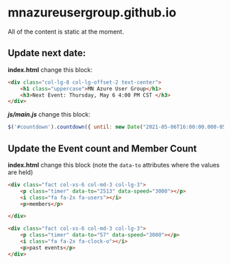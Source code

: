 # mnazureusergroup.github.io

All of the content is static at the moment. 

## Update next date:

**index.html** change this block:

```html
<div class="col-lg-8 col-lg-offset-2 text-center">
    <h1 class="uppercase">MN Azure User Group</h1>
    <h3>Next Event: Thursday, May 6 4:00 PM CST </h3>
</div>
```

***js/main.js*** change this block:

```javascript
$('#countdown').countdown({ until: new Date("2021-05-06T16:00:00.000-05:00") }); // enter event day
```

## Update the Event count and Member Count

**index.html** change this block (note the `data-to` attributes where the values are held)

```html
<div class="fact col-xs-6 col-md-3 col-lg-3">
    <p class="timer" data-to="2513" data-speed="3000"></p>
    <i class="fa fa-2x fa-users"></i>
    <p>members</p>

</div>

<div class="fact col-xs-6 col-md-3 col-lg-3">
    <p class="timer" data-to="57" data-speed="3000"></p>
    <i class="fa fa-2x fa-clock-o"></i>
    <p>past events</p>
</div>
```
